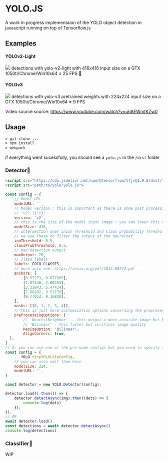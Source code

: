 # YOLO.JS
A work in progress implementaion of the YOLO object detection in javascript running on top of Tensorflow.js 

## Examples
#### YOLOv2-Light
![](img/yolo-light-v2.gif)
detections with yolo-v2-light with 416x416 input size on a GTX 1050ti/Chrome/Win10x64  ± 25 FPS :dash:

#### YOLOv3
![](img/yolo-full-v3.gif)
detections with yolo-v3 pretrained weights with 224x224 input size on a GTX 1050ti/Chrome/Win10x64  ± 9 FPS

Video source source: https://www.youtube.com/watch?v=u68EWmtKZw0

## Usage

```cmd
> git clone ... 
> npm install
> webpack
```
if everything went sucessfully, you should see a `yolo.js` in the `/dist` folder

### Detector:eyes:
```html
<script src="https://cdn.jsdelivr.net/npm/@tensorflow/tfjs@1.0.0/dist/tf.min.js"></script>
<script src="path/to/yolo/yolo.js">
```
```javascript
const config = {
    // Model URL
    modelURL: '',
    // Model version : this is important as there is some post processing changes between yolov2 and yolov3
    // 'v2' ||'v3'
    version: 'v2',
    // this is the size of the model input image : you can lower this to gain more performance
    modelSize: 416,
    // Intersection over inion Threshold and Class probability Threshold
    // we use these to filter the output of the neuralnet
    iouThreshold: 0.5,
    classProbThreshold: 0.5,
    // max detection output
    maxOutput: 20,
    // class labels
    labels: COCO_CLASSES,
    // more info see: https://arxiv.org/pdf/1612.08242.pdf
    anchors: [
        [0.57273, 0.677385],
        [1.87446, 2.06253],
        [3.33843, 5.47434],
        [7.88282, 3.52778],
        [9.77052, 9.16828],
    ],
    masks: [[0, 1, 2, 3, 4]],
    // this is just more customization options concerning the preprocessing phase
    preProcessingOptions: {
        // 'NearestNeighbor'  - this output a more accurate image but but take a bit longer
        // 'Bilinear' - this faster but scrifices image quality
        ResizeOption: 'Bilinear',
        AlignCorners: true,
  },
}
// Or you can use one of the pre made configs but you need to specify the model url yourself //
const config = {
    ...YOLO.tinyYOLOLiteConfig,
    // you can also edit them here
    modelSize: 224,
    modelURL: '',
}

const detector = new YOLO.Detector(config);

detector.load().then(() => {
    detector.detectAsync(img).then((dets) => {
        console.log(dets)
    });
});
// OR 
await detector.load()
const detections = await detector.detectAsync()
console.log(detections)
```

### Classifier:telescope:
WIP

